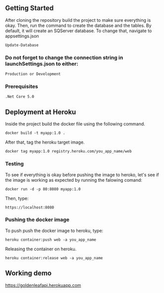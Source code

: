 ﻿## Getting Started

After cloning the repository build the project to make sure everything is okay. Then, run the command to 
create the database and the tables. By default, it will create an SQServer database. 
To change that, navigate to appsettings.json

```
Update-Database
```

### Do not forget to change the connection string in launchSettings.json to either:

```
Production or Development
```

### Prerequisites

```
.Net Core 5.0
```

## Deployment at Heroku

Inside the project build the docker file using the following command.

```
docker build -t myapp:1.0 .
```

After that, tag the heroku target image.

```
docker tag myapp:1.0 registry.heroku.com/you_app_name/web
```

### Testing
To see if everything is okay before pushing the image to heroko, let's see if the image is working
as expected by running the falowing comand:

```
docker run -d -p 80:8080 myapp:1.0
```
Then, type:

```
https://localhost:8080
```

### Pushing the docker image

To push push the docker image to heroku, type:

```
heroku container:push web -a you_app_name
```

Releasing the container on heroku.

```
heroku container:release web -a you_app_name
```

## Working demo

https://goldenleafapi.herokuapp.com